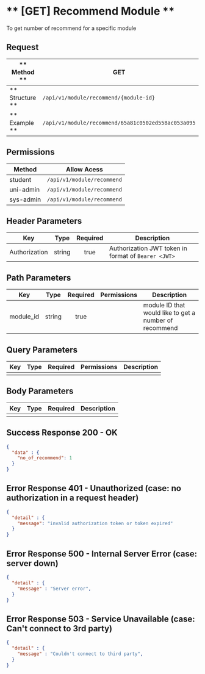 # ** [GET] Recommend Module **

To get number of recommend for a specific module

## Request

| ** Method **     | GET                                                 |
| ---------------- | --------------------------------------------------- |
| ** Structure **  | `/api/v1/module/recommend/{module-id}`              |
| ** Example **    | `/api/v1/module/recommend/65a81c0502ed558ac053a095` |

## Permissions

| Method          | Allow Acess                       |
| ----------------| ----------------------------------|
| student         | `/api/v1/module/recommend`        |
| uni-admin       | `/api/v1/module/recommend`        |
| sys-admin       | `/api/v1/module/recommend`        |

## Header Parameters

| Key                 | Type       | Required  | Description                                         |
| ------------------- | :--------: | :-------: | --------------------------------------------------- |
| Authorization       | string     | true      | Authorization JWT token in format of `Bearer <JWT>` |

## Path Parameters

| Key       | Type      | Required     | Permissions  | Description                                            |
| --------- | :-------: | :----------: | :----------: | ------------------------------------------------------ |
| module_id | string    | true         |              | module ID that would like to get a number of recommend |

## Query Parameters

| Key       | Type      | Required     | Permissions  | Description                     |
| --------- | :-------: | :----------: | :----------: | ------------------------------- |
|           |           |              |              |                                 |

## Body Parameters

| Key          | Type         | Required     | Description                               |
| ------------ | :----------: | :----------: | ----------------------------------------- |
|              |              |              |                                           |


## Success Response 200 - OK
```json
{
  "data" : {
    "no_of_recommend": 1
  }
}
```

## Error Response 401 - Unauthorized (case: no authorization in a request header)
```json
{
  "detail" : {
    "message": "invalid authorization token or token expired"
  }
}
```

## Error Response 500 - Internal Server Error (case: server down)
```json
{
  "detail" : {
    "message" : "Server error",
  }
}
```

## Error Response 503 - Service Unavailable (case: Can't connect to 3rd party)
```json
{
  "detail" : {
    "message" : "Couldn't connect to third party",
  }
}
```
